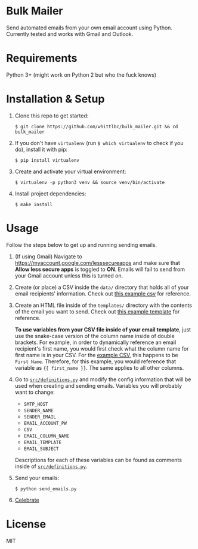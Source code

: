 # Bulk Mailer

Send automated emails from your own email account using Python. Currently tested and works with Gmail and Outlook.

# Requirements

Python 3+ (might work on Python 2 but who the fuck knows)

# Installation & Setup

1. Clone this repo to get started:

    ```
    $ git clone https://github.com/whittlbc/bulk_mailer.git && cd bulk_mailer
    ```

2. If you don't have `virtualenv` (run `$ which virtualenv` to check if you do), install it with pip:

    ```
    $ pip install virtualenv
    ```

3. Create and activate your virtual environment:

    ```
    $ virtualenv -p python3 venv && source venv/bin/activate
    ```

4. Install project dependencies:

    ```
    $ make install
    ```

# Usage

Follow the steps below to get up and running sending emails.

1. (If using Gmail) Navigate to https://myaccount.google.com/lesssecureapps and make sure that **Allow less secure apps** is toggled to **ON**.
Emails will fail to send from your Gmail account unless this is turned on.

2. Create (or place) a CSV inside the `data/` directory that holds all of your email recipients' information. 
Check out [this example csv](data/example.csv) for reference.

3. Create an HTML file inside of the `templates/` directory with the contents of the email you want to send.
Check out [this example template](templates/example.html) for reference.

    **To use variables from your CSV file inside of your email template**, just use the snake-case version of the column name inside of double brackets.
    For example, in order to dynamically reference an email recipient's first name, you would first check what the column name for first name is in your CSV. For the [example CSV](data/example.csv), this happens to be <br/>`First Name`.
    Therefore, for this example, you would reference that variable as `{{ first_name }}`. The same applies to all other columns.

4. Go to [`src/definitions.py`](src/definitions.py) and modify the config information that will be used when 
creating and sending emails. Variables you will probably want to change:

    * `SMTP_HOST`
    * `SENDER_NAME`
    * `SENDER_EMAIL`
    * `EMAIL_ACCOUNT_PW`
    * `CSV`
    * `EMAIL_COLUMN_NAME`
    * `EMAIL_TEMPLATE`
    * `EMAIL_SUBJECT`
  
    Descriptions for each of these variables can be found as comments inside of [`src/definitions.py`](src/definitions.py). 

5. Send your emails:

    ```
    $ python send_emails.py
    ```

6. [Celebrate](https://www.youtube.com/watch?v=dQw4w9WgXcQ)

# License

MIT
